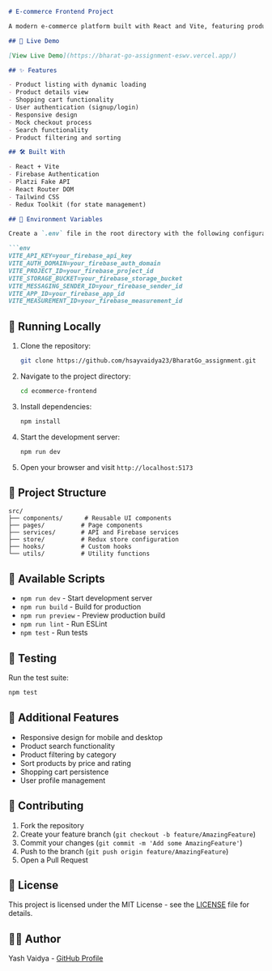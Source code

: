 

```markdown
# E-commerce Frontend Project

A modern e-commerce platform built with React and Vite, featuring product listings, shopping cart functionality, and user authentication. This project uses the Platzi Fake API for product data and Firebase for authentication.

## 🚀 Live Demo

[View Live Demo](https://bharat-go-assignment-eswv.vercel.app/)

## ✨ Features

- Product listing with dynamic loading
- Product details view
- Shopping cart functionality
- User authentication (signup/login)
- Responsive design
- Mock checkout process
- Search functionality
- Product filtering and sorting

## 🛠️ Built With

- React + Vite
- Firebase Authentication
- Platzi Fake API
- React Router DOM
- Tailwind CSS
- Redux Toolkit (for state management)

## 🔧 Environment Variables

Create a `.env` file in the root directory with the following configurations:

```env
VITE_API_KEY=your_firebase_api_key
VITE_AUTH_DOMAIN=your_firebase_auth_domain
VITE_PROJECT_ID=your_firebase_project_id
VITE_STORAGE_BUCKET=your_firebase_storage_bucket
VITE_MESSAGING_SENDER_ID=your_firebase_sender_id
VITE_APP_ID=your_firebase_app_id
VITE_MEASUREMENT_ID=your_firebase_measurement_id
```

## 🚀 Running Locally

1. Clone the repository:
   ```bash
   git clone https://github.com/hsayvaidya23/BharatGo_assignment.git
   ```

2. Navigate to the project directory:
   ```bash
   cd ecommerce-frontend
   ```

3. Install dependencies:
   ```bash
   npm install
   ```

4. Start the development server:
   ```bash
   npm run dev
   ```

5. Open your browser and visit `http://localhost:5173`

## 📁 Project Structure

```
src/
├── components/      # Reusable UI components
├── pages/          # Page components
├── services/       # API and Firebase services
├── store/          # Redux store configuration
├── hooks/          # Custom hooks
└── utils/          # Utility functions
```

## 📝 Available Scripts

- `npm run dev` - Start development server
- `npm run build` - Build for production
- `npm run preview` - Preview production build
- `npm run lint` - Run ESLint
- `npm test` - Run tests

## 🧪 Testing

Run the test suite:
```bash
npm test
```

## 🌟 Additional Features

- Responsive design for mobile and desktop
- Product search functionality
- Product filtering by category
- Sort products by price and rating
- Shopping cart persistence
- User profile management

## 🤝 Contributing

1. Fork the repository
2. Create your feature branch (`git checkout -b feature/AmazingFeature`)
3. Commit your changes (`git commit -m 'Add some AmazingFeature'`)
4. Push to the branch (`git push origin feature/AmazingFeature`)
5. Open a Pull Request

## 📄 License

This project is licensed under the MIT License - see the [LICENSE](LICENSE) file for details.

## 👨‍💻 Author

Yash Vaidya - [GitHub Profile](https://github.com/hsayvaidya23/)


